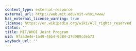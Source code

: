 ```yaml
---
content_type: external-resource
external_url: http://web.mit.edu/mit-whoi/www/
has_external_license_warning: true
license: https://en.wikipedia.org/wiki/All_rights_reserved
status: ''
title: MIT/WHOI Joint Program
uid: 9faade4e-1a49-46b4-9d84-27d089cdeb73
wayback_url: ''
---
```

